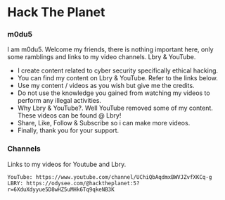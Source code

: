 Hack The Planet
=====================================================

### m0du5

I am m0du5. Welcome my friends, there is nothing important here, only some ramblings and links to my video channels. Lbry & YouTube.

- I create content related to cyber security specifically ethical hacking.
- You can find my content on Lbry & YouTube. Refer to the links below.
- Use my content / videos as you wish but give me the credits.
- Do not use the knowledge you gained from watching my videos to perform any illegal activities.
- Why Lbry & YouTube?. Well YouTube removed some of my content. These videos can be found @ Lbry!
- Share, Like, Follow & Subscribe so i can make more videos.
- Finally, thank you for your support.

### Channels

Links to my videos for Youtube and Lbry.

`YouTube: https://www.youtube.com/channel/UChiQbAqdmxBWVJZvfXKCq-g`
`LBRY: https://odysee.com/@hacktheplanet:5?r=6XduXdyyue5D8wHZ5uMHk6Tq9qkeNB3K`
